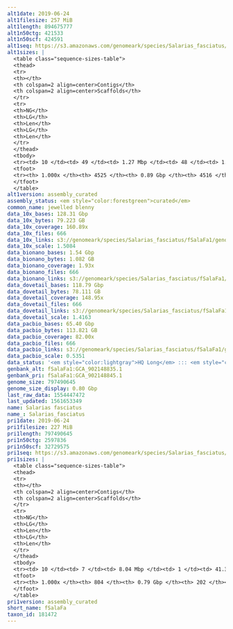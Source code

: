 ```yaml
---
alt1date: 2019-06-24
alt1filesize: 257 MiB
alt1length: 894675777
alt1n50ctg: 421533
alt1n50scf: 424591
alt1seq: https://s3.amazonaws.com/genomeark/species/Salarias_fasciatus/fSalaFa1/assembly_curated/fSalaFa1.alt.cur.20190624.fasta.gz
alt1sizes: |
  <table class="sequence-sizes-table">
  <thead>
  <tr>
  <th></th>
  <th colspan=2 align=center>Contigs</th>
  <th colspan=2 align=center>Scaffolds</th>
  </tr>
  <tr>
  <th>NG</th>
  <th>LG</th>
  <th>Len</th>
  <th>LG</th>
  <th>Len</th>
  </tr>
  </thead>
  <tbody>
  <tr><td> 10 </td><td> 49 </td><td> 1.27 Mbp </td><td> 48 </td><td> 1.30 Mbp </td></tr>  <tr><td> 20 </td><td> 137 </td><td> 0.86 Mbp </td><td> 135 </td><td> 0.87 Mbp </td></tr>  <tr><td> 30 </td><td> 260 </td><td> 0.64 Mbp </td><td> 257 </td><td> 0.64 Mbp </td></tr>  <tr><td> 40 </td><td> 418 </td><td> 0.51 Mbp </td><td> 414 </td><td> 0.51 Mbp </td></tr>  <tr style="background-color:#cccccc;"><td> 50 </td><td> 609 </td><td> 421.53 Kbp </td><td> 605 </td><td> 424.59 Kbp </td></tr>  <tr><td> 60 </td><td> 848 </td><td> 324.06 Kbp </td><td> 842 </td><td> 326.98 Kbp </td></tr>  <tr><td> 70 </td><td> 1166 </td><td> 238.76 Kbp </td><td> 1160 </td><td> 240.72 Kbp </td></tr>  <tr><td> 80 </td><td> 1639 </td><td> 147.67 Kbp </td><td> 1631 </td><td> 148.43 Kbp </td></tr>  <tr><td> 90 </td><td> 2480 </td><td> 78.06 Kbp </td><td> 2471 </td><td> 78.45 Kbp </td></tr>  <tr><td> 100 </td><td> 4524 </td><td> 159  bp </td><td> 4515 </td><td> 159  bp </td></tr>  </tbody>
  <tfoot>
  <tr><th> 1.000x </th><th> 4525 </th><th> 0.89 Gbp </th><th> 4516 </th><th> 0.89 Gbp </th></tr>
  </tfoot>
  </table>
alt1version: assembly_curated
assembly_status: <em style="color:forestgreen">curated</em>
common_name: jewelled blenny
data_10x_bases: 128.31 Gbp
data_10x_bytes: 79.223 GB
data_10x_coverage: 160.89x
data_10x_files: 666
data_10x_links: s3://genomeark/species/Salarias_fasciatus/fSalaFa1/genomic_data/10x/<br>
data_10x_scale: 1.5084
data_bionano_bases: 1.54 Gbp
data_bionano_bytes: 1.082 GB
data_bionano_coverage: 1.93x
data_bionano_files: 666
data_bionano_links: s3://genomeark/species/Salarias_fasciatus/fSalaFa1/genomic_data/bionano/<br>
data_dovetail_bases: 118.79 Gbp
data_dovetail_bytes: 78.111 GB
data_dovetail_coverage: 148.95x
data_dovetail_files: 666
data_dovetail_links: s3://genomeark/species/Salarias_fasciatus/fSalaFa1/genomic_data/dovetail/<br>
data_dovetail_scale: 1.4163
data_pacbio_bases: 65.40 Gbp
data_pacbio_bytes: 113.821 GB
data_pacbio_coverage: 82.00x
data_pacbio_files: 666
data_pacbio_links: s3://genomeark/species/Salarias_fasciatus/fSalaFa1/genomic_data/pacbio/<br>
data_pacbio_scale: 0.5351
data_status: '<em style="color:lightgray">HQ Long</em> ::: <em style="color:forestgreen">Long</em> ::: <em style="color:forestgreen">Short</em> ::: <em style="color:forestgreen">Phasing</em> ::: <em style="color:forestgreen">Scaffolding</em>'
genbank_alt: fSalaFa1:GCA_902148835.1
genbank_pri: fSalaFa1:GCA_902148845.1
genome_size: 797490645
genome_size_display: 0.80 Gbp
last_raw_data: 1554447472
last_updated: 1561653349
name: Salarias fasciatus
name_: Salarias_fasciatus
pri1date: 2019-06-24
pri1filesize: 227 MiB
pri1length: 797490645
pri1n50ctg: 2597836
pri1n50scf: 32729575
pri1seq: https://s3.amazonaws.com/genomeark/species/Salarias_fasciatus/fSalaFa1/assembly_curated/fSalaFa1.pri.cur.20190624.fasta.gz
pri1sizes: |
  <table class="sequence-sizes-table">
  <thead>
  <tr>
  <th></th>
  <th colspan=2 align=center>Contigs</th>
  <th colspan=2 align=center>Scaffolds</th>
  </tr>
  <tr>
  <th>NG</th>
  <th>LG</th>
  <th>Len</th>
  <th>LG</th>
  <th>Len</th>
  </tr>
  </thead>
  <tbody>
  <tr><td> 10 </td><td> 7 </td><td> 8.04 Mbp </td><td> 1 </td><td> 41.30 Mbp </td></tr>  <tr><td> 20 </td><td> 19 </td><td> 5.50 Mbp </td><td> 3 </td><td> 41.01 Mbp </td></tr>  <tr><td> 30 </td><td> 36 </td><td> 4.16 Mbp </td><td> 6 </td><td> 35.75 Mbp </td></tr>  <tr><td> 40 </td><td> 57 </td><td> 3.32 Mbp </td><td> 8 </td><td> 34.15 Mbp </td></tr>  <tr style="background-color:#cccccc;"><td> 50 </td><td> 85 </td><td style="background-color:#88ff88;"> 2.60 Mbp </td><td> 10 </td><td style="background-color:#88ff88;"> 32.73 Mbp </td></tr>  <tr><td> 60 </td><td> 119 </td><td> 2.03 Mbp </td><td> 13 </td><td> 30.60 Mbp </td></tr>  <tr><td> 70 </td><td> 164 </td><td> 1.51 Mbp </td><td> 15 </td><td> 29.90 Mbp </td></tr>  <tr><td> 80 </td><td> 225 </td><td> 1.08 Mbp </td><td> 18 </td><td> 27.17 Mbp </td></tr>  <tr><td> 90 </td><td> 331 </td><td> 0.52 Mbp </td><td> 21 </td><td> 22.43 Mbp </td></tr>  <tr><td> 100 </td><td> 803 </td><td> 806  bp </td><td> 201 </td><td> 3.08 Kbp </td></tr>  </tbody>
  <tfoot>
  <tr><th> 1.000x </th><th> 804 </th><th> 0.79 Gbp </th><th> 202 </th><th> 0.80 Gbp </th></tr>
  </tfoot>
  </table>
pri1version: assembly_curated
short_name: fSalaFa
taxon_id: 181472
---
```

